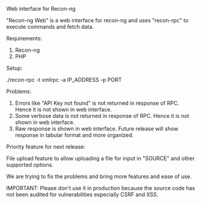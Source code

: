 Web interface for Recon-ng 

"Recon-ng Web" is a web interface for recon-ng and uses "recon-rpc" to execute commands and fetch data.

Requirements:

1. Recon-ng
2. PHP


Setup:

./recon-rpc -t xmlrpc -a IP_ADDRESS -p PORT


Problems:

1. Errors like "API Key not found" is not returned in response of RPC. Hence it is not shown in web interface.
2. Some verbose data is not returned in response of RPC. Hence it is not shown in web interface.
3. Raw response is shown in web interface. Future release will show response in tabular format and more organized.


Priority feature for next release:

File upload feature to allow uploading a file for input in "SOURCE" and other supported options.

We are trying to fix the problems and bring more features and ease of use.


IMPORTANT: Please don't use it in production because the source code has not been audited for vulnerabilities especially CSRF and XSS.